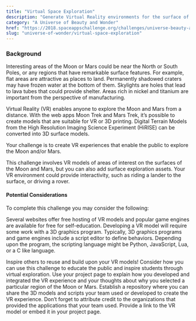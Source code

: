 ```yaml
---
title: "Virtual Space Exploration"
description: "Generate Virtual Reality environments for the surface of the Moon and Mars! Obtain 3D models from NASA resources, such as Moon Trek and Mars Trek. Integrate 3D models of surface exploration systems and habitats. Develop and deploy the virtual world at a hosting service."
category: "A Universe of Beauty and Wonder"
href: "https://2018.spaceappschallenge.org/challenges/universe-beauty-and-wonder/virtual-space-exploration/details"
slug: "universe-of-wonder/virtual-space-exploration"
---
```

### Background

Interesting areas of the Moon or Mars could be near the North or South Poles, or any regions that have remarkable surface features. For example, flat areas are attractive as places to land. Permanently shadowed craters may have frozen water at the bottom of them. Skylights are holes that lead to lava tubes that could provide shelter. Areas rich in nickel and titanium are important from the perspective of manufacturing.

Virtual Reality (VR) enables anyone to explore the Moon and Mars from a distance. With the web apps Moon Trek and Mars Trek, it’s possible to create models that are suitable for VR or 3D printing. Digital Terrain Models from the High Resolution Imaging Science Experiment (HiRISE) can be converted into 3D surface models.

Your challenge is to create VR experiences that enable the public to explore the Moon and/or Mars.

This challenge involves VR models of areas of interest on the surfaces of the Moon and Mars, but you can also add surface exploration assets. Your VR environment could provide interactivity, such as riding a lander to the surface, or driving a rover.

#### Potential Considerations

To complete this challenge you may consider the following:

Several websites offer free hosting of VR models and popular game engines are available for free for self-education. Developing a VR model will require some work with a 3D graphics program. Typically, 3D graphics programs and game engines include a script editor to define behaviors. Depending upon the program, the scripting language might be Python, JavaScript, Lua, or a C like language.

Inspire others to reuse and build upon your VR models! Consider how you can use this challenge to educate the public and inspire students through virtual exploration. Use your project page to explain how you developed and integrated the VR experience and your thoughts about why you selected a particular region of the Moon or Mars. Establish a repository where you can share the 3D models and scripts your team used or developed to create the VR experience. Don’t forget to attribute credit to the organizations that provided the applications that your team used. Provide a link to the VR model or embed it in your project page.